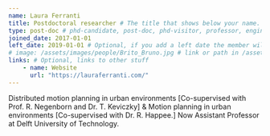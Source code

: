```yaml
---
name: Laura Ferranti
title: Postdoctoral researcher # The title that shows below your name.
type: post-doc # phd-candidate, post-doc, phd-visitor, professor, engineer
joined_date: 2017-01-01
left_date: 2019-01-01 # Optional, if you add a left date the member will be moved to the past members section
# image: /assets/images/people/Brito_Bruno.jpg # link or path in /assets/...
links: # Optional, links to other stuff
    - name: Website
      url: "https://lauraferranti.com/"
---
```


<!-- Here add your interests or small paragraph. Keep it brief. Also for past members, put here e.g Now at..., [supervised by...] -->
Distributed motion planning in urban environments [Co-supervised with Prof. R. Negenborn and Dr. T. Keviczky] & Motion planning in urban environments [Co-supervised with Dr. R. Happee.] Now Assistant Professor at Delft University of Technology.